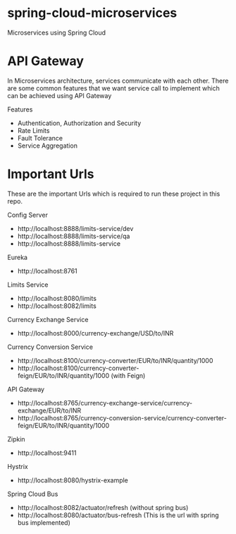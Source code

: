 # spring-cloud-microservices
Microservices using Spring Cloud


# API Gateway
In Microservices architecture, services communicate with each other. There are some common features that we want service call to implement which can be achieved using API Gateway

Features
  - Authentication, Authorization and Security
  - Rate Limits
  - Fault Tolerance
  - Service Aggregation


# Important Urls
These are the important Urls which is required to run these project in this repo.

Config Server
- http://localhost:8888/limits-service/dev
- http://localhost:8888/limits-service/qa
- http://localhost:8888/limits-service

Eureka
- http://localhost:8761

Limits Service
- http://localhost:8080/limits
- http://localhost:8082/limits

Currency Exchange Service
- http://localhost:8000/currency-exchange/USD/to/INR

Currency Conversion Service
- http://localhost:8100/currency-converter/EUR/to/INR/quantity/1000
- http://localhost:8100/currency-converter-feign/EUR/to/INR/quantity/1000 (with Feign)

API Gateway
- http://localhost:8765/currency-exchange-service/currency-exchange/EUR/to/INR
- http://localhost:8765/currency-conversion-service/currency-converter-feign/EUR/to/INR/quantity/1000

Zipkin
- http://localhost:9411

Hystrix
- http://localhost:8080/hystrix-example

Spring Cloud Bus
- http://localhost:8082/actuator/refresh (without spring bus)
- http://localhost:8080/actuator/bus-refresh (This is the url with spring bus implemented)


